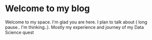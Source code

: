 # Welcome to my blog

Welcome to my space. I'm glad you are here. I plan to talk about ( long pause.. I'm thinking..). Mostly my experience and journey of my Data Science quest
